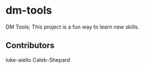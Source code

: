 # dm-tools
DM Tools; This project is a fun way to learn new skills.

## Contributors
luke-aiello
Caleb-Shepard
